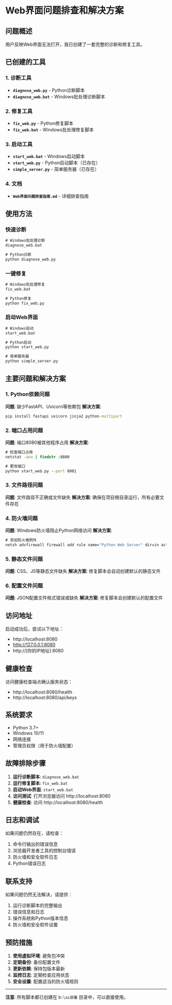 # Web界面问题排查和解决方案

## 问题概述
用户反映Web界面无法打开，我已创建了一套完整的诊断和修复工具。

## 已创建的工具

### 1. 诊断工具
- **`diagnose_web.py`** - Python诊断脚本
- **`diagnose_web.bat`** - Windows批处理诊断脚本

### 2. 修复工具
- **`fix_web.py`** - Python修复脚本
- **`fix_web.bat`** - Windows批处理修复脚本

### 3. 启动工具
- **`start_web.bat`** - Windows启动脚本
- **`start_web.py`** - Python启动脚本（已存在）
- **`simple_server.py`** - 简单服务器（已存在）

### 4. 文档
- **`Web界面问题排查指南.md`** - 详细排查指南

## 使用方法

### 快速诊断
```cmd
# Windows批处理诊断
diagnose_web.bat

# Python诊断
python diagnose_web.py
```

### 一键修复
```cmd
# Windows批处理修复
fix_web.bat

# Python修复
python fix_web.py
```

### 启动Web界面
```cmd
# Windows启动
start_web.bat

# Python启动
python start_web.py

# 简单服务器
python simple_server.py
```

## 主要问题和解决方案

### 1. Python依赖问题
**问题**: 缺少FastAPI、Uvicorn等依赖包
**解决方案**: 
```cmd
pip install fastapi uvicorn jinja2 python-multipart
```

### 2. 端口占用问题
**问题**: 端口8080被其他程序占用
**解决方案**:
```cmd
# 检查端口占用
netstat -ano | findstr :8080

# 更改端口
python start_web.py --port 8081
```

### 3. 文件路径问题
**问题**: 文件路径不正确或文件缺失
**解决方案**: 确保在项目根目录运行，所有必要文件存在

### 4. 防火墙问题
**问题**: Windows防火墙阻止Python网络访问
**解决方案**:
```cmd
# 添加防火墙例外
netsh advfirewall firewall add rule name="Python Web Server" dir=in action=allow program="python.exe" enable=yes
```

### 5. 静态文件问题
**问题**: CSS、JS等静态文件缺失
**解决方案**: 修复脚本会自动创建默认的静态文件

### 6. 配置文件问题
**问题**: JSON配置文件格式错误或缺失
**解决方案**: 修复脚本会创建默认的配置文件

## 访问地址

启动成功后，尝试以下地址：
- http://localhost:8080
- http://127.0.0.1:8080
- http://[你的IP地址]:8080

## 健康检查

访问健康检查端点确认服务状态：
- http://localhost:8080/health
- http://localhost:8080/api/keys

## 系统要求

- Python 3.7+
- Windows 10/11
- 网络连接
- 管理员权限（用于防火墙配置）

## 故障排除步骤

1. **运行诊断脚本**: `diagnose_web.bat`
2. **运行修复脚本**: `fix_web.bat`
3. **启动Web界面**: `start_web.bat`
4. **访问测试**: 打开浏览器访问 http://localhost:8080
5. **健康检查**: 访问 http://localhost:8080/health

## 日志和调试

如果问题仍然存在，请检查：
1. 命令行输出的错误信息
2. 浏览器开发者工具的控制台错误
3. 防火墙和安全软件日志
4. Python错误日志

## 联系支持

如果问题仍然无法解决，请提供：
1. 运行诊断脚本的完整输出
2. 错误信息和日志
3. 操作系统和Python版本信息
4. 防火墙和安全软件设置

## 预防措施

1. **使用虚拟环境**: 避免包冲突
2. **定期备份**: 备份配置文件
3. **更新依赖**: 保持包版本最新
4. **监控日志**: 定期检查应用状态
5. **安全设置**: 配置适当的防火墙规则

---

**注意**: 所有脚本都已创建在 `D:\ai部署` 目录中，可以直接使用。